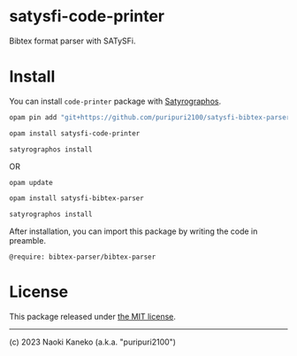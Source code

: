 # satysfi-code-printer

Bibtex format parser with SATySFi.

# Install

You can install `code-printer` package with [Satyrographos](https://github.com/na4zagin3/satyrographos).

```sh
opam pin add "git+https://github.com/puripuri2100/satysfi-bibtex-parser.git"

opam install satysfi-code-printer

satyrographos install
```

OR

```sh
opam update

opam install satysfi-bibtex-parser

satyrographos install
```

After installation, you can import this package by writing the code in preamble.

```
@require: bibtex-parser/bibtex-parser
```


# License

This package released under [the MIT license](https://github.com/puripuri2100/satysfi-bibtex-parser/blob/master/LICENSE).

---

(c) 2023 Naoki Kaneko (a.k.a. "puripuri2100")
